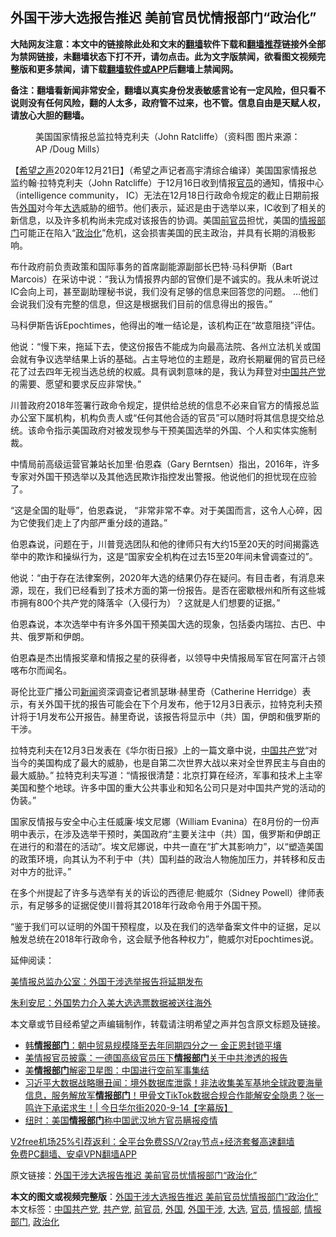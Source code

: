  <h2>外国干涉大选报告推迟 美前官员忧情报部门“政治化”</h2> <p class="notice"><b>大陆网友注意：本文中的链接除此处和文末的<a href="https://github.com/bannedbook/fanqiang" >翻墙</a>软件下载和<a href="https://github.com/killgcd/justmysocks/blob/master/README.md">翻墙推荐</a>链接外全部为禁网链接，未翻墙状态下打不开，请勿点击。此为文字版禁闻，欲看图文视频完整版和更多禁闻，请下载<a href="https://github.com/bannedbook/fanqiang">翻墙软件或APP</a>后翻墙上禁闻网。</p><p>备注：翻墙看新闻非常安全，翻墙以真实身份发表敏感言论有一定风险，但只看不说则没有任何风险，翻的人太多，政府管不过来，也不管。信息自由是天赋人权，请放心大胆的翻墙。</b></p>  <div class="entry"> <figure><figcaption>美国国家情报总监拉特克利夫（John Ratcliffe）（资料图 图片来源：AP /Doug Mills）</figcaption></figure> <p>【<span class='wp_keywordlink_affiliate'><a href="https://www.soundofhope.org" title="希望之声" target="_blank">希望之声</a></span>2020年12月21日】（希望之声记者高宇清综合编译）美国国家情报总监约翰·拉特克利夫（John Ratcliffe）于12月16日收到情报<a href="https://www.bannedbook.org/bnews/tag/%E5%AE%98%E5%91%98/" class="st_tag internal_tag" rel="tag" title="标签 官员 下的日志">官员</a>的通知，情报中心（intelligence community， IC）无法在12月18日行政命令规定的截止日期前报告<a href="https://www.bannedbook.org/bnews/tag/%e5%a4%96%e5%9b%bd/" class="st_tag internal_tag" rel="tag" title="标签 外国 下的日志">外国</a>对今年<a href="https://www.bannedbook.org/bnews/tag/%e5%a4%a7%e9%80%89/" class="st_tag internal_tag" rel="tag" title="标签 大选 下的日志">大选</a>威胁的细节。他们表示，延迟是由于选举以来，IC收到了相关的新信息，以及许多机构尚未完成对该报告的协调。美国<a href="https://www.bannedbook.org/bnews/tag/%E5%89%8D%E5%AE%98%E5%91%98/" class="st_tag internal_tag" rel="tag" title="标签 前官员 下的日志">前官员</a>担忧，美国的<a href="https://www.bannedbook.org/bnews/tag/%E6%83%85%E6%8A%A5%E9%83%A8%E9%97%A8/" class="st_tag internal_tag" rel="tag" title="标签 情报部门 下的日志">情报部门</a>可能正在陷入“<a href="https://www.bannedbook.org/bnews/tag/%E6%94%BF%E6%B2%BB%E5%8C%96/" class="st_tag internal_tag" rel="tag" title="标签 政治化 下的日志">政治化</a>”危机，这会损害美国的民主政治，并具有长期的消极影响。</p> <p>布什政府前负责政策和国际事务的首席副能源副部长巴特·马科伊斯（Bart Marcois）在采访中说：“我认为情报界内部的官僚们是不诚实的。我从未听说过IC会向上司，甚至副助理秘书说，我们没有足够的信息来回答您的问题。 …他们会说我们没有完整的信息，但这是根据我们目前的信息得出的报告。”</p> <p>马科伊斯告诉Epochtimes，他得出的唯一结论是，该机构正在“故意阻挠”评估。</p> <p>他说：“慢下来，拖延下去，使这份报告不能成为向最高法院、各州立法机关或国会就有争议选举结果上诉的基础。占主导地位的主题是，政府长期雇佣的官员已经花了过去四年无视当选总统的权威。具有讽刺意味的是，我认为拜登对<span class='wp_keywordlink_affiliate'><a href="https://www.bannedbook.org/" title="中国" target="_blank">中国</a></span><a href="https://www.bannedbook.org/bnews/tag/%e5%85%b1%e4%ba%a7%e5%85%9a/" class="st_tag internal_tag" rel="tag" title="标签 共产党 下的日志">共产党</a>的需要、愿望和要求反应非常快。”</p> <p>川普政府2018年签署行政命令规定，提供给总统的信息不必来自官方的情报总监办公室下属机构，机构负责人或“任何其他合适的官员”可以随时将其信息提交给总统。该命令指示美国政府对被发现参与干预美国选举的外国、个人和实体实施制裁。</p>  <p>中情局前高级运营官兼站长加里·伯恩森（Gary Berntsen）指出，2016年，许多专家对外国干预选举以及其他选民欺诈指控发出警报。他说他们的担忧现在应验了。</p> <p>“这是全国的耻辱”，伯恩森说， “非常非常不幸。对于美国而言，这令人心碎，因为它使我们走上了内部严重分歧的道路。”</p> <p>伯恩森说，问题在于，川普竞选团队和他的律师只有大约15至20天的时间揭露选举中的欺诈和操纵行为，这是“国家安全机构在过去15至20年间未曾调查过的”。</p> <p>他说：“由于存在法律案例，2020年大选的结果仍存在疑问。有目击者，有消息来源，现在，我们已经看到了技术方面的第一份报告。是否在密歇根州和所有这些城市拥有800个共产党的降落伞（入侵行为）？这就是人们想要的证据。”</p> <p>伯恩森说，本次选举中有许多外国干预美国大选的现象，包括委内瑞拉、古巴、中共、俄罗斯和伊朗。</p>  <p>伯恩森是杰出情报奖章和情报之星的获得者，以领导中央情报局军官在阿富汗占领喀布尔而闻名。</p> <p>哥伦比亚广播公司<span class='wp_keywordlink_affiliate'><a href="https://www.bannedbook.org/" title="新闻">新闻</a></span>资深调查记者凯瑟琳·赫里奇（Catherine Herridge）表示，有关外国干扰的报告可能会在下个月发布，他于12月3日表示，拉特克利夫预计将于1月发布公开报告。赫里奇说，该报告将显示中（共）国，伊朗和俄罗斯的干涉。</p> <p>拉特克利夫在12月3日发表在《华尔街日报》上的一篇文章中说，<a href="https://www.bannedbook.org/bnews/tag/%e4%b8%ad%e5%9b%bd%e5%85%b1%e4%ba%a7%e5%85%9a/" class="st_tag internal_tag" rel="tag" title="标签 中国共产党 下的日志">中国共产党</a>“对当今的美国构成了最大的威胁，也是自第二次世界大战以来对全世界民主与自由的最大威胁。” 拉特克利夫写道：“情报很清楚：北京打算在经济，军事和技术上主宰美国和整个地球。许多中国的重大公共事业和知名公司只是对中国共产党的活动的伪装。”</p> <p>国家反情报与安全中心主任威廉·埃文尼娜（William Evanina）在8月份的一份声明中表示，在涉及选举干预时，美国政府“主要关注中（共）国，俄罗斯和伊朗正在进行的和潜在的活动”。埃文尼娜说，中共一直在“扩大其影响力”，以“塑造美国的政策环境，向其认为不利于中（共）国利益的政治人物施加压力，并转移和反击对中方的批评。”</p> <p>在多个州提起了许多与选举有关的诉讼的西德尼·鲍威尔（Sidney Powell）律师表示，有足够多的证据促使川普将其2018年行政命令用于外国干预。</p>  <p>“鉴于我们可以证明的外国干预程度，以及在我们的选举备案文件中的证据，足以触发总统在2018年行政命令，这会赋予他各种权力”，鲍威尔对Epochtimes说。</p> <p>延伸阅读：</p> <p><a data-ctorig="https://www.soundofhope.org/post/454429" data-cturl="https://www.google.com/url?client=internal-element-cse&amp;cx=007749283119516952101:0iwnfnkwnek&amp;q=https://www.soundofhope.org/post/454429&amp;sa=U&amp;ved=2ahUKEwjA1uH91-DtAhUFsJ4KHUCBC_QQFjAHegQIABAC&amp;usg=AOvVaw3EYVd5hnFe1Ea9c4wOPgY8" href="https://www.soundofhope.org/post/454429" target="_blank">美情报总监办公室：外国干涉选举报告将延期发布</a></p> <p><a data-ctorig="https://www.soundofhope.org/post/444760" data-cturl="https://www.google.com/url?client=internal-element-cse&amp;cx=007749283119516952101:0iwnfnkwnek&amp;q=https://www.soundofhope.org/post/444760&amp;sa=U&amp;ved=2ahUKEwjA1uH91-DtAhUFsJ4KHUCBC_QQFjAIegQIAhAC&amp;usg=AOvVaw3UGsg6_ximaWGHuQJID8SX" href="https://www.soundofhope.org/post/444760" target="_blank">朱利安尼：外国势力介入美大选选票数据被送往海外</a></p> <p>本文章或节目经希望之声编辑制作，转载请注明希望之声并包含原文标题及链接。</p>  <ul class='op-related-articles' title='相关阅读'> <li><a href='https://www.bannedbook.org/bnews/headline/20201128/1438311.html' target='_blank'>韩<b>情报部门</b>：朝中贸易规模降至去年同期四分之一 金正恩封锁平壤</a></li> <li><a href='https://www.bannedbook.org/bnews/headline/20201009/1411005.html' target='_blank'>美情报官员披露：一德国高级官员压下<b>情报部门</b>关于中共渗透的报告</a></li> <li><a href='https://www.bannedbook.org/bnews/cbnews/20200919/1399280.html' target='_blank'>美<b>情报部门</b>解密卫星图：中国进行空前军事集结</a></li> <li><a href='https://www.bannedbook.org/bnews/bannedvideo/20200915/1396439.html' target='_blank'>习近平大数据战略曝丑闻：境外数据库泄露！非法收集美军基地全球政要海量信息，服务解放军<b>情报部门</b>！甲骨文TikTok数据合规合作能解安全隐患？张一鸣许下承诺求生！| 今日华尔街2020-9-14【字幕版】</a></li> <li><a href='https://www.bannedbook.org/bnews/headline/20200821/1383259.html' target='_blank'>纽时：美国<b>情报部门</b>称中国武汉地方官员瞒报疫情</a></li> </ul> <p class="texttj"> <a href="https://www.bannedbook.org/forum23/topic22702.html" target="_blank">V2free机场25%引荐返利：全平台免费SS/V2ray节点+经济套餐高速翻墙</a><br/> <a href="https://github.com/bannedbook/fanqiang/wiki/%E7%A6%81%E9%97%BB%E7%BD%91%E5%AE%89%E5%8D%93%E7%BF%BB%E5%A2%99%E6%96%B0%E9%97%BBAPP" target="_blank">免费PC翻墙、安卓VPN翻墙APP</a></p><p>原文链接：<a class="src_link"  href="https://www.soundofhope.org/post/455968" target="_blank">外国干涉大选报告推迟 美前官员忧情报部门“政治化”</a></p><a name='sharetosocial'></a>       <div><b>本文的图文或视频完整版</b>：<a href='https://www.bannedbook.org/bnews/comments/20201222/1452733.html'>外国干涉大选报告推迟 美前官员忧情报部门“政治化”</a></div>  </div><!--END ENTRY--> <div class="postfooter"> <div>本文标签：<a href="https://www.bannedbook.org/bnews/tag/%e4%b8%ad%e5%9b%bd%e5%85%b1%e4%ba%a7%e5%85%9a/" rel="tag">中国共产党</a>, <a href="https://www.bannedbook.org/bnews/tag/%e5%85%b1%e4%ba%a7%e5%85%9a/" rel="tag">共产党</a>, <a href="https://www.bannedbook.org/bnews/tag/%E5%89%8D%E5%AE%98%E5%91%98/" rel="tag">前官员</a>, <a href="https://www.bannedbook.org/bnews/tag/%e5%a4%96%e5%9b%bd/" rel="tag">外国</a>, <a href="https://www.bannedbook.org/bnews/tag/%E5%A4%96%E5%9B%BD%E5%B9%B2%E6%B6%89/" rel="tag">外国干涉</a>, <a href="https://www.bannedbook.org/bnews/tag/%e5%a4%a7%e9%80%89/" rel="tag">大选</a>, <a href="https://www.bannedbook.org/bnews/tag/%E5%AE%98%E5%91%98/" rel="tag">官员</a>, <a href="https://www.bannedbook.org/bnews/tag/%E6%83%85%E6%8A%A5%E9%83%A8/" rel="tag">情报部</a>, <a href="https://www.bannedbook.org/bnews/tag/%E6%83%85%E6%8A%A5%E9%83%A8%E9%97%A8/" rel="tag">情报部门</a>, <a href="https://www.bannedbook.org/bnews/tag/%E6%94%BF%E6%B2%BB%E5%8C%96/" rel="tag">政治化</a></div>  </div><!--END POSTFOOTER--> 
